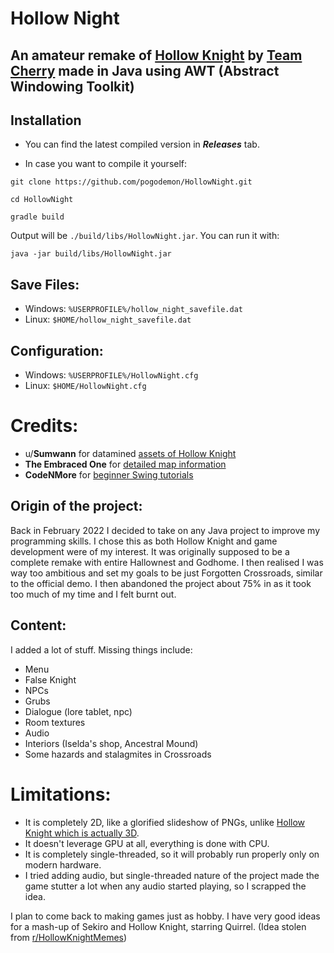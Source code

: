 # Hollow Night

## An amateur remake of [Hollow Knight](https://www.hollowknight.com/) by [Team Cherry](https://www.teamcherry.com.au/) made in Java using AWT (Abstract Windowing Toolkit)

## Installation
* You can find the latest compiled version in ***Releases*** tab.

* In case you want to compile it yourself:
```
git clone https://github.com/pogodemon/HollowNight.git
```
```
cd HollowNight
```
```
gradle build
```
Output will be ```./build/libs/HollowNight.jar```. You can run it with:
```
java -jar build/libs/HollowNight.jar
```

## Save Files:
* Windows: ```%USERPROFILE%/hollow_night_savefile.dat```
* Linux: ```$HOME/hollow_night_savefile.dat```

## Configuration:
* Windows: ```%USERPROFILE%/HollowNight.cfg```
* Linux: ```$HOME/HollowNight.cfg```

# Credits:
* u/**Sumwann** for datamined [assets of Hollow Knight](https://www.reddit.com/r/HollowKnight/comments/cf83u1/all_hollow_knight_sprites_as_of_version_1432/?utm_source=share&utm_medium=web2x&context=3)
* **The Embraced One** for [detailed map information](https://www.hallownest.net/)
* **CodeNMore** for [beginner Swing tutorials](https://youtube.com/playlist?list=PLah6faXAgguMnTBs3JnEJY0shAc18XYQZ)

## Origin of the project:
Back in February 2022 I decided to take on any Java project to improve my programming skills. I chose this as both Hollow Knight and game development were of my interest.
It was originally supposed to be a complete remake with entire Hallownest and Godhome.
I then realised I was way too ambitious and set my goals to be just Forgotten Crossroads, similar to the official demo.
I then abandoned the project about 75% in as it took too much of my time and I felt burnt out.

## Content:
I added a lot of stuff. Missing things include:
* Menu
* False Knight
* NPCs
* Grubs
* Dialogue (lore tablet, npc)
* Room textures
* Audio
* Interiors (Iselda's shop, Ancestral Mound)
* Some hazards and stalagmites in Crossroads

# Limitations:
* It is completely 2D, like a glorified slideshow of PNGs, unlike [Hollow Knight which is actually 3D](https://unity.com/sites/default/files/styles/16_9_m_scale_width/public/article/02-6-unity_parallax.1-min-compressor.gif?itok=4QUhfOej).
* It doesn't leverage GPU at all, everything is done with CPU.
* It is completely single-threaded, so it will probably run properly only on modern hardware.
* I tried adding audio, but single-threaded nature of the project made the game stutter a lot when any audio started playing, so I scrapped the idea.

I plan to come back to making games just as hobby. I have very good ideas for a mash-up of Sekiro and Hollow Knight, starring Quirrel.
(Idea stolen from [r/HollowKnightMemes](https://www.reddit.com/r/HollowKnightMemes/comments/nw5nbx/what_we_realy_are_awaiting_for/?utm_source=share&utm_medium=web2x&context=3))
